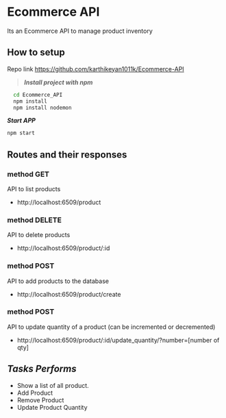
# Ecommerce API
Its an Ecommerce API to manage product inventory









## How to setup

Repo link https://github.com/karthikeyan1011k/Ecommerce-API


> ***Install project with npm***       

```bash
  cd Ecommerce_API
  npm install
  npm install nodemon

```

***Start APP***

```bash 
npm start
```

## Routes and their responses


### method GET
API to list products
- http://localhost:6509/product

### method DELETE 
API to delete products
- http://localhost:6509/product/:id

### method POST
API to add products to the database
- http://localhost:6509/product/create

### method POST
API to update quantity of a product (can be incremented or decremented)
- http://localhost:6509/product/:id/update_quantity/?number=[number of qty]
## ***Tasks Performs***

- Show a list of all product. 
- Add Product
- Remove Product
- Update Product Quantity 





